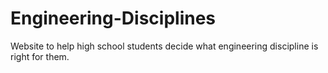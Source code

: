 # Engineering-Disciplines
Website to help high school students decide what engineering discipline is right for them.

